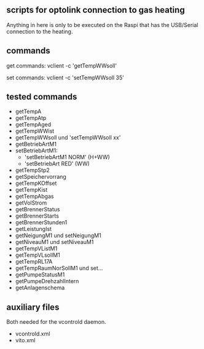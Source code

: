 ## scripts for optolink connection to gas heating

Anything in here is only to be executed on the Raspi that has the USB/Serial
connection to the heating.

## commands

get commands:
vclient -c 'getTempWWsoll'

set commands:
vclient -c 'setTempWWsoll 35'

## tested commands
- getTempA
- getTempAtp
- getTempAged
- getTempWWist
- getTempWWsoll und 'setTempWWsoll xx'
- getBetriebArtM1
- setBetriebArtM1:
    - 'setBetriebArtM1 NORM' (H+WW) 
    - 'setBetriebArt RED' (WW)
- getTempStp2
- getSpeichervorrang
- getTempKOffset
- getTempKist
- getTempAbgas
- getVolStrom
- getBrennerStatus
- getBrennerStarts
- getBrennerStunden1
- getLeistungIst
- getNeigungM1 und setNeigungM1
- getNiveauM1 und setNiveauM1
- getTempVListM1
- getTempVLsollM1
- getTempRL17A
- getTempRaumNorSollM1 und set...
- getPumpeStatusM1
- getPumpeDrehzahlIntern
- getAnlagenschema

## auxiliary files

Both needed for the vcontrold daemon.

- vcontrold.xml
- vito.xml
